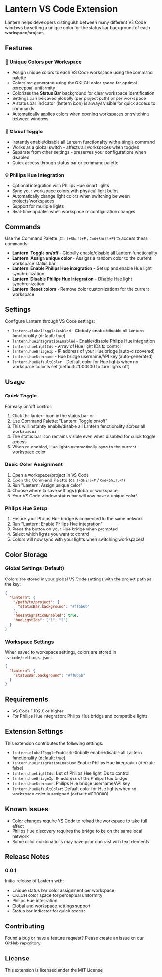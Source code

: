 # Lantern VS Code Extension

Lantern helps developers distinguish between many different VS Code windows by setting a unique color for the status bar background of each workspace/project.

## Features

### 🎨 Unique Colors per Workspace

- Assign unique colors to each VS Code workspace using the command palette
- Colors are generated using the OKLCH color space for optimal perceptual uniformity
- Colorizes the **Status Bar** background for clear workspace identification
- Settings can be saved globally (per project path) or per workspace
- A status bar indicator (lantern icon) is always visible for quick access to commands
- Automatically applies colors when opening workspaces or switching between windows

### 🎯 Global Toggle

- Instantly enable/disable all Lantern functionality with a single command
- Works as a global switch - affects all workspaces when toggled
- Separate from other settings - preserves your configurations when disabled
- Quick access through status bar or command palette

### 💡 Philips Hue Integration

- Optional integration with Philips Hue smart lights
- Sync your workspace colors with physical light bulbs
- Automatically change light colors when switching between projects/workspaces
- Support for multiple lights
- Real-time updates when workspace or configuration changes

## Commands

Use the Command Palette (`Ctrl+Shift+P` / `Cmd+Shift+P`) to access these commands:

- **Lantern: Toggle on/off** - Globally enable/disable all Lantern functionality
- **Lantern: Assign unique color** - Assigns a random color to the current workspace status bar
- **Lantern: Enable Philips Hue integration** - Set up and enable Hue light synchronization
- **Lantern: Disable Philips Hue integration** - Disable Hue light synchronization
- **Lantern: Reset colors** - Remove color customizations for the current workspace

## Settings

Configure Lantern through VS Code settings:

- `lantern.globalToggleEnabled` - Globally enable/disable all Lantern functionality (default: true)
- `lantern.hueIntegrationEnabled` - Enable/disable Philips Hue integration
- `lantern.hueLightIds` - Array of Hue light IDs to control
- `lantern.hueBridgeIp` - IP address of your Hue bridge (auto-discovered)
- `lantern.hueUsername` - Hue bridge username/API key (auto-generated)
- `lantern.hueDefaultColor` - Default color for Hue lights when no workspace color is set (default: #000000 to turn lights off)

## Usage

### Quick Toggle

For easy on/off control:

1. Click the lantern icon in the status bar, or
2. Use Command Palette: "Lantern: Toggle on/off"
3. This will instantly enable/disable all Lantern functionality across all workspaces
4. The status bar icon remains visible even when disabled for quick toggle access
5. When re-enabled, Hue lights automatically sync to the current workspace color

### Basic Color Assignment

1. Open a workspace/project in VS Code
2. Open the Command Palette (`Ctrl+Shift+P` / `Cmd+Shift+P`)
3. Run "Lantern: Assign unique color"
4. Choose where to save settings (global or workspace)
5. Your VS Code window status bar will now have a unique color!

### Philips Hue Setup

1. Ensure your Philips Hue bridge is connected to the same network
2. Run "Lantern: Enable Philips Hue integration"
3. Press the button on your Hue bridge when prompted
4. Select which lights you want to control
5. Colors will now sync with your lights when switching workspaces!

## Color Storage

### Global Settings (Default)

Colors are stored in your global VS Code settings with the project path as the key:

```json
{
  "lantern": {
    "/path/to/project": {
      "statusBar.background": "#ff6b6b"
    },
    "hueIntegrationEnabled": true,
    "hueLightIds": ["1", "2"]
  }
}
```

### Workspace Settings

When saved to workspace settings, colors are stored in `.vscode/settings.json`:

```json
{
  "lantern": {
    "statusBar.background": "#ff6b6b"
  }
}
```

## Requirements

- VS Code 1.102.0 or higher
- For Philips Hue integration: Philips Hue bridge and compatible lights

## Extension Settings

This extension contributes the following settings:

- `lantern.globalToggleEnabled`: Globally enable/disable all Lantern functionality (default: true)
- `lantern.hueIntegrationEnabled`: Enable Philips Hue integration (default: false)
- `lantern.hueLightIds`: List of Philips Hue light IDs to control
- `lantern.hueBridgeIp`: IP address of the Philips Hue bridge
- `lantern.hueUsername`: Philips Hue bridge username/API key
- `lantern.hueDefaultColor`: Default color for Hue lights when no workspace color is assigned (default: #000000)

## Known Issues

- Color changes require VS Code to reload the workspace to take full effect
- Philips Hue discovery requires the bridge to be on the same local network
- Some color combinations may have poor contrast with text elements

## Release Notes

### 0.0.1

Initial release of Lantern with:

- Unique status bar color assignment per workspace
- OKLCH color space for perceptual uniformity
- Philips Hue integration
- Global and workspace settings support
- Status bar indicator for quick access

## Contributing

Found a bug or have a feature request? Please create an issue on our GitHub repository.

## License

This extension is licensed under the MIT License.
